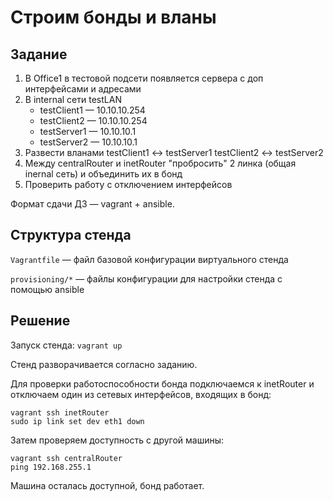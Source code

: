 # Строим бонды и вланы

## Задание

1. В Office1 в тестовой подсети появляется сервера с доп интерфейсами и адресами
2. В internal сети testLAN
   - testClient1 — 10.10.10.254
   - testClient2 — 10.10.10.254
   - testServer1 — 10.10.10.1
   - testServer2 — 10.10.10.1
3. Развести вланами testClient1 <-> testServer1 testClient2 <-> testServer2
4. Между centralRouter и inetRouter "пробросить" 2 линка (общая inernal сеть) и объединить их в бонд
5. Проверить работу c отключением интерфейсов

Формат сдачи ДЗ — vagrant + ansible.

## Структура стенда

`Vagrantfile` — файл базовой конфигурации виртуального стенда

`provisioning/*` — файлы конфигурации для настройки стенда с помощью ansible

## Решение

Запуск стенда: `vagrant up`

Стенд разворачивается согласно заданию.

Для проверки работоспособности бонда подключаемся к inetRouter и отключаем один из сетевых интерфейсов, входящих в бонд:

```
vagrant ssh inetRouter
sudo ip link set dev eth1 down
```

Затем проверяем доступность с другой машины:

```
vagrant ssh centralRouter
ping 192.168.255.1
```

Машина осталась доступной, бонд работает.
